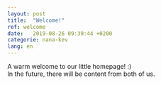 ```yaml
---
layout: post
title:  "Welcome!"
ref: welcome
date:   2019-08-26 09:39:44 +0200
categorie: nana-kev
lang: en
---
```

A warm welcome to our little homepage! :)  
In the future, there will be content from both of us.